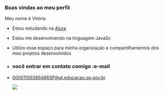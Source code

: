 ### Boas vindas ao meu perfil

Meu nome é Vitória

- Estou estudando na [Alura](https://www.alura.com.br)
- Estou me desenvolvendo na linguagem JavaSc
- Utilizo esse espaço para minha organização e compartilhamentos dos meu projetos desenvolvidos

- ### você entrar em contato comigo :e-mail

- 00001109366486SP@al.educacao.sp.gov.br


  ![](https://media1.tenor.com/m/mCiM7CmGGI4AAAAC/naruto.gif)
  
  
